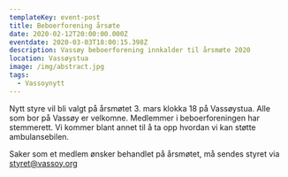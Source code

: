 ```yaml
---
templateKey: event-post
title: Beboerforening årsøte
date: 2020-02-12T20:00:00.000Z
eventdate: 2020-03-03T18:00:15.398Z
description: Vassøy beboerforening innkalder til årsmøte 2020
location: Vassøystua
image: /img/abstract.jpg
tags:
  - Vassoynytt
---
```


Nytt styre vil bli valgt på årsmøtet 3. mars klokka 18 på Vassøystua. Alle som bor på Vassøy er velkomne. Medlemmer i beboerforeningen har stemmerett. Vi kommer blant annet til å ta opp hvordan vi kan støtte ambulansebilen. 

Saker som et medlem ønsker behandlet på årsmøtet, må sendes styret via [styret@vassoy.org](mailto:styret@vassoy.org)



